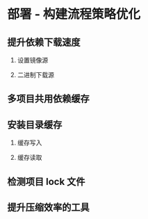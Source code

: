 # 部署 - 构建流程策略优化

## 提升依赖下载速度

1. 设置镜像源

2. 二进制下载源

## 多项目共用依赖缓存

## 安装目录缓存

1. 缓存写入

2. 缓存读取

## 检测项目 lock 文件

## 提升压缩效率的工具
